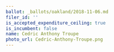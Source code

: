 ```yaml
---
ballot: _ballots/oakland/2018-11-06.md
filer_id: ''
is_accepted_expenditure_ceiling: true
is_incumbent: false
name: Cedric Anthony Troupe
photo_url: Cedric-Anthony-Troupe.png
---
```

